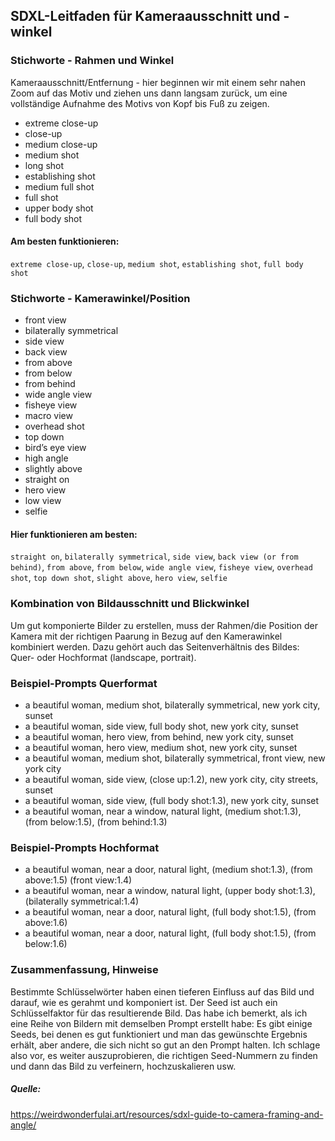 ## SDXL-Leitfaden für Kameraausschnitt und -winkel


### Stichworte - Rahmen und Winkel
Kameraausschnitt/Entfernung - hier beginnen wir mit einem sehr nahen Zoom auf das Motiv und ziehen uns dann langsam zurück, um eine vollständige Aufnahme des Motivs von Kopf bis Fuß zu zeigen.

* extreme close-up
* close-up
* medium close-up
* medium shot
* long shot
* establishing shot
* medium full shot
* full shot
* upper body shot
* full body shot

#### Am besten funktionieren:
``extreme close-up``,
``close-up``,
``medium shot``,
``establishing shot``,
``full body shot``

### Stichworte - Kamerawinkel/Position

* front view
* bilaterally symmetrical
* side view
* back view
* from above
* from below
* from behind
* wide angle view
* fisheye view
* macro view
* overhead shot
* top down
* bird’s eye view
* high angle
* slightly above
* straight on
* hero view
* low view
* selfie

#### Hier funktionieren am besten:
``straight on``,
``bilaterally symmetrical``,
``side view``,
``back view (or from behind)``,
``from above``,
``from below``,
``wide angle view``,
``fisheye view``,
``overhead shot``,
``top down shot``,
``slight above``,
``hero view``,
``selfie``

### Kombination von Bildausschnitt und Blickwinkel
Um gut komponierte Bilder zu erstellen, muss der Rahmen/die Position der Kamera mit der richtigen Paarung in Bezug auf den Kamerawinkel kombiniert werden. Dazu gehört auch das Seitenverhältnis des Bildes: Quer- oder Hochformat (landscape, portrait).
### Beispiel-Prompts Querformat
* a beautiful woman, medium shot, bilaterally symmetrical, new york city, sunset
* a beautiful woman, side view, full body shot, new york city, sunset
* a beautiful woman, hero view, from behind, new york city, sunset
* a beautiful woman, hero view, medium shot, new york city, sunset
* a beautiful woman, medium shot, bilaterally symmetrical, front view, new york city
* a beautiful woman, side view, (close up:1.2), new york city, city streets, sunset
* a beautiful woman, side view, (full body shot:1.3), new york city, sunset
* a beautiful woman, near a window, natural light, (medium shot:1.3), (from below:1.5), (from behind:1.3)

### Beispiel-Prompts Hochformat
* a beautiful woman, near a door, natural light, (medium shot:1.3), (from above:1.5) (front view:1.4)
* a beautiful woman, near a window, natural light, (upper body shot:1.3), (bilaterally symmetrical:1.4)
* a beautiful woman, near a door, natural light, (full body shot:1.5), (from above:1.6)
* a beautiful woman, near a door, natural light, (full body shot:1.5), (from below:1.6)

### Zusammenfassung, Hinweise
Bestimmte Schlüsselwörter haben einen tieferen Einfluss auf das Bild und darauf, wie es gerahmt und komponiert ist. Der Seed ist auch ein Schlüsselfaktor für das resultierende Bild. Das habe ich bemerkt, als ich eine Reihe von Bildern mit demselben Prompt erstellt habe: Es gibt einige Seeds, bei denen es gut funktioniert und man das gewünschte Ergebnis erhält, aber andere, die sich nicht so gut an den Prompt halten. Ich schlage also vor, es weiter auszuprobieren, die richtigen Seed-Nummern zu finden und dann das Bild zu verfeinern, hochzuskalieren usw.

##### Quelle:
https://weirdwonderfulai.art/resources/sdxl-guide-to-camera-framing-and-angle/
